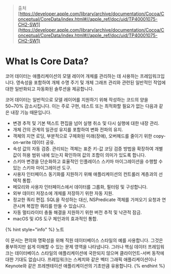 
> 출처
> [https://developer.apple.com/library/archive/documentation/Cocoa/Conceptual/CoreData/index.html#//apple_ref/doc/uid/TP40001075-CH2-SW1](https://developer.apple.com/library/archive/documentation/Cocoa/Conceptual/CoreData/index.html#//apple_ref/doc/uid/TP40001075-CH2-SW1)
# What Is Core Data?

코어 데이터는 애플리케이션의 모델 레이어 개체를 관리하는 데 사용하는 프레임워크입니다. 영속성을 포함하여 개체 수명 주기 및 개체 그래프 관리와 관련된 일반적인 작업에 대한 일반화되고 자동화된 솔루션을 제공합니다.

코어 데이터는 일반적으로 모델 레이어를 지원하기 위해 작성하는 코드의 양을 50~70% 감소시킵니다. 이는 주로 구현, 테스트 또는 최적화할 필요가 없는 다음과 같은 내장 기능 때문입니다.

- 변경 추적 및 기본 텍스트 편집을 넘어 실행 취소 및 다시 실행에 대한 내장 관리.
- 개체 간의 관계의 일관성 유지를 포함하여 변화 전파의 유지.
- 객체의 지연 로딩, 부분적으로 구체화된 미래(장애), 오버헤드를 줄이기 위한 copy-on-write 데이터 공유.
- 속성 값의 자동 검증. 관리되는 객체는 표준 키-값 코딩 검증 방법을 확장하여 개별 값이 허용 범위 내에 있는지 확인하여 값의 조합이 의미가 있도록 합니다.
- 스키마 변경을 단순화하고 효율적인 인플레이스 스키마 마이그레이션을 수행할 수 있는 스키마 마이그레이션 도구.
- 사용자 인터페이스 동기화를 지원하기 위해 애플리케이션의 컨트롤러 계층과의 선택적 통합.
- 메모리와 사용자 인터페이스에서 데이터를 그룹화, 필터링 및 구성합니다.
- 외부 데이터 저장소에 개체를 저장하기 위한 자동 지원.
- 정교한 쿼리 편집. SQL을 작성하는 대신, NSPredicate 객체를 가져오기 요청과 연관시켜 복잡한 쿼리를 만들 수 있습니다.
- 자동 멀티라이터 충돌 해결을 지원하기 위한 버전 추적 및 낙관적 잠금.
- macOS 및 iOS 도구 체인과의 효과적인 통합.

{% hint style="info" %} 노트

이 문서는 편의와 명확성을 위해 직원 데이터베이스 스타일의 예를 사용합니다. 그것은 풍부하지만 쉽게 이해할 수 있는 문제 영역을 나타냅니다. 그러나 핵심 데이터 프레임워크는 데이터베이스 스타일의 애플리케이션에 국한되지 않으며 클라이언트-서버 동작에 대한 기대도 없습니다. 프레임워크는 스케치와 같은 벡터 그래픽 애플리케이션이나 Keynote와 같은 프레젠테이션 애플리케이션의 기초만큼 유용합니다.
{% endhint %}